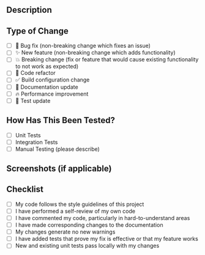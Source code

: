 ## Description

<!-- Describe your changes in detail -->

## Type of Change

<!-- Put an `x` in all the boxes that apply -->

- [ ] 🐛 Bug fix (non-breaking change which fixes an issue)
- [ ] ✨ New feature (non-breaking change which adds functionality)
- [ ] 💥 Breaking change (fix or feature that would cause existing functionality to not work as expected)
- [ ] 🧹 Code refactor
- [ ] ✅ Build configuration change
- [ ] 📝 Documentation update
- [ ] 🔥 Performance improvement
- [ ] 🧪 Test update

## How Has This Been Tested?

<!-- Please describe the tests that you ran to verify your changes -->

- [ ] Unit Tests
- [ ] Integration Tests
- [ ] Manual Testing (please describe)

## Screenshots (if applicable)

<!-- Add screenshots to help explain your changes -->

## Checklist

<!-- Put an `x` in all the boxes that apply -->

- [ ] My code follows the style guidelines of this project
- [ ] I have performed a self-review of my own code
- [ ] I have commented my code, particularly in hard-to-understand areas
- [ ] I have made corresponding changes to the documentation
- [ ] My changes generate no new warnings
- [ ] I have added tests that prove my fix is effective or that my feature works
- [ ] New and existing unit tests pass locally with my changes
